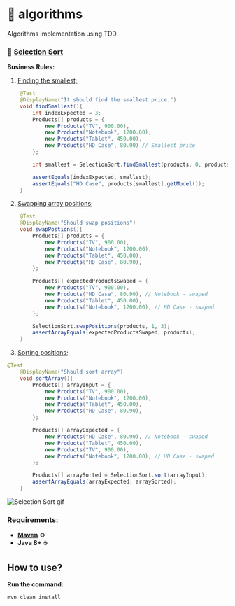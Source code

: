# :dart: algorithms
Algorithms implementation using TDD.

### :pushpin: [Selection Sort](https://en.wikipedia.org/wiki/Selection_sort)

**Business Rules:**
1. [Finding the smallest;](https://github.com/rogeriofonseca/algorithms/blob/a97df4e21c82642aadb79a952d5bafcd6a127b79/src/test/java/br/com/rogeriofonseca/algorithms/SelectionSortTest.java#L12)
```Java
    @Test
    @DisplayName("It should find the smallest price.")
    void findSmallest(){
        int indexExpected = 3;
        Products[] products = {
            new Products("TV", 900.00),
            new Products("Notebook", 1200.00),
            new Products("Tablet", 450.00),
            new Products("HD Case", 80.90) // Smallest price
        };

        int smallest = SelectionSort.findSmallest(products, 0, products.length - 1);

        assertEquals(indexExpected, smallest);
        assertEquals("HD Case", products[smallest].getModel());
    }
```
2. [Swapping array positions](https://github.com/rogeriofonseca/algorithms/blob/a97df4e21c82642aadb79a952d5bafcd6a127b79/src/test/java/br/com/rogeriofonseca/algorithms/SelectionSortTest.java#L27);
```Java
    @Test
    @DisplayName("Should swap positions")
    void swapPostions(){
        Products[] products = {
            new Products("TV", 900.00),
            new Products("Notebook", 1200.00),
            new Products("Tablet", 450.00),
            new Products("HD Case", 80.90),
        };

        Products[] expectedProductsSwaped = {
            new Products("TV", 900.00),
            new Products("HD Case", 80.90), // Notebook - swaped
            new Products("Tablet", 450.00),
            new Products("Notebook", 1200.00), // HD Case - swaped
        };

        SelectionSort.swapPositions(products, 1, 3);
        assertArrayEquals(expectedProductsSwaped, products);
    }
```
3. [Sorting positions](https://github.com/rogeriofonseca/algorithms/blob/69aeea357bd0441ed42708c2fc78f74a83cc8de3/src/test/java/br/com/rogeriofonseca/algorithms/SelectionSortTest.java#L53);
```Java
@Test
    @DisplayName("Should sort array")
    void sortArray(){
        Products[] arrayInput = {
            new Products("TV", 900.00),
            new Products("Notebook", 1200.00),
            new Products("Tablet", 450.00),
            new Products("HD Case", 80.90),
        };

        Products[] arrayExpected = {
            new Products("HD Case", 80.90), // Notebook - swaped
            new Products("Tablet", 450.00),
            new Products("TV", 900.00),
            new Products("Notebook", 1200.00), // HD Case - swaped
        };

        Products[] arraySorted = SelectionSort.sort(arrayInput);
        assertArrayEquals(arrayExpected, arraySorted);
    }
```


![Selection Sort gif](https://upload.wikimedia.org/wikipedia/commons/9/94/Selection-Sort-Animation.gif)


### Requirements:
- [**Maven**](https://maven.apache.org/install.html) :gear:
- **Java 8+** :coffee:

## How to use?
**Run the command:** <p>
`mvn clean install`
